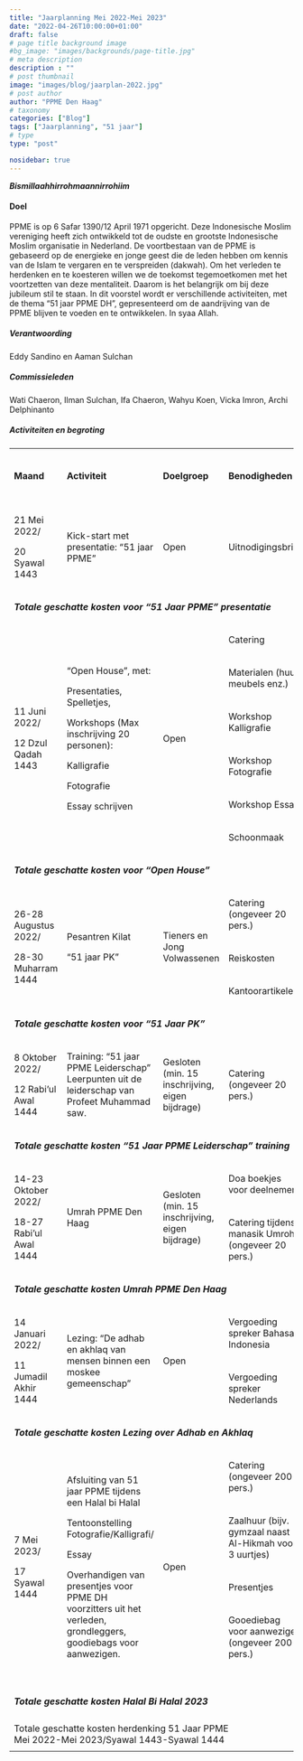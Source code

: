 ```yaml
---
title: "Jaarplanning Mei 2022-Mei 2023"
date: "2022-04-26T10:00:00+01:00"
draft: false
# page title background image
#bg_image: "images/backgrounds/page-title.jpg"
# meta description
description : ""
# post thumbnail
image: "images/blog/jaarplan-2022.jpg"
# post author
author: "PPME Den Haag"
# taxonomy
categories: ["Blog"]
tags: ["Jaarplanning", "51 jaar"]
# type
type: "post"

nosidebar: true
---
```


***Bismillaahhirrohmaannirrohiim***

#### Doel
PPME is op 6 Safar 1390/12 April 1971 opgericht. Deze Indonesische Moslim vereniging heeft zich ontwikkeld tot de oudste en grootste Indonesische Moslim organisatie in Nederland. De voortbestaan van de PPME is gebaseerd op de energieke en jonge geest die de leden hebben om kennis van de Islam te vergaren en te verspreiden (dakwah). Om het verleden te herdenken en te koesteren willen we de toekomst tegemoetkomen met het voortzetten van deze mentaliteit. Daarom is het belangrijk om bij deze jubileum stil te staan. In dit voorstel wordt er verschillende activiteiten, met de thema “51 jaar PPME DH”, gepresenteerd om de aandrijving van de PPME blijven te voeden en te ontwikkelen. In syaa Allah.

##### Verantwoording
Eddy Sandino en Aaman Sulchan

##### Commissieleden
Wati Chaeron, Ilman Sulchan, Ifa Chaeron, Wahyu Koen, Vicka Imron, Archi Delphinanto

##### Activiteiten en begroting

<table class="table-light">
    <tbody class="table-light">
        <tr class="table-primary">
            <td>
                <p><strong>Maand</strong></p>
            </td>
            <td>
                <p><strong>Activiteit</strong></p>
            </td>
            <td>
                <p><strong>Doelgroep</strong></p>
            </td>
            <td>
                <p><strong>Benodigheden</strong></p>
            </td>
            <td>
                <p><strong>Geschatte kosten (Euro)</strong></p>
            </td>
        </tr>
        <tr class="table-light">
            <td>
                <p>21 Mei 2022/</p>
                <p>20 Syawal 1443</p>
            </td>
            <td>
                <p>Kick-start met presentatie: &ldquo;51 jaar PPME&rdquo;</p>
            </td>
            <td>
                <p>Open</p>
            </td>
            <td>
                <p>Uitnodigingsbrief</p>
            </td>
            <td>
                <p>165,00</p>
            </td>
        </tr>
        <tr class="table-primary">
            <td colspan="4">
                <p>
                    <strong><em>Totale geschatte kosten voor &ldquo;51 Jaar PPME&rdquo; presentatie</em></strong>
                </p>
            </td>
            <td>
                <p>
                    <strong><em>165,00</em></strong>
                </p>
            </td>
        </tr>
        <tr class="table-light">
            <td rowspan="6">
                <p>11 Juni 2022/</p>
                <p>12 Dzul Qadah 1443</p>
            </td>
            <td rowspan="6">
                <p>&ldquo;Open House&rdquo;, met:</p>
                <p>Presentaties, Spelletjes,</p>
                <p>Workshops (Max inschrijving 20 personen):</p>
                <p>Kalligrafie</p>
                <p>Fotografie</p>
                <p>Essay schrijven</p>
            </td>
            <td rowspan="6">
                <p>Open</p>
            </td>
            <td>
                <p>Catering</p>
            </td>
            <td>
                <p>1000,00</p>
            </td>
        </tr>
        <tr class="table-light">
            <td>
                <p>Materialen (huur meubels enz.)</p>
            </td>
            <td>
                <p>500,00</p>
            </td>
        </tr>
        <tr class="table-light">
            <td>
                <p>Workshop Kalligrafie</p>
            </td>
            <td>
                <p>50,00</p>
            </td>
        </tr>
        <tr class="table-light">
            <td>
                <p>Workshop Fotografie</p>
            </td>
            <td>
                <p>50,00</p>
            </td>
        </tr>
        <tr class="table-light">
            <td>
                <p>Workshop Essay</p>
            </td>
            <td>
                <p>50,00</p>
            </td>
        </tr>
        <tr class="table-light">
            <td>
                <p>Schoonmaak</p>
            </td>
            <td>
                <p>75,00</p>
            </td>
        </tr>
        <tr class="table-primary">
            <td colspan="4">
                <p>
                    <strong><em>Totale geschatte kosten voor &ldquo;Open House&rdquo;</em></strong>
                </p>
            </td>
            <td>
                <p>
                    <strong><em>1725,00</em></strong>
                </p>
            </td>
        </tr>
        <tr class="table-light">
            <td rowspan="3">
                <p>26-28 Augustus 2022/</p>
                <p>28-30 Muharram 1444</p>
            </td>
            <td rowspan="3">
                <p>Pesantren Kilat</p>
                <p>&ldquo;51 jaar PK&rdquo;</p>
            </td>
            <td rowspan="3">
                <p>Tieners en Jong Volwassenen</p>
            </td>
            <td>
                <p>Catering (ongeveer 20 pers.)</p>
            </td>
            <td>
                <p>300,00</p>
            </td>
        </tr>
        <tr class="table-light">
            <td>
                <p>Reiskosten</p>
            </td>
            <td>
                <p>200,00</p>
            </td>
        </tr>
        <tr class="table-light">
            <td>
                <p>Kantoorartikelen</p>
            </td>
            <td>
                <p>100,00</p>
            </td>
        </tr>
        <tr class="table-primary">
            <td colspan="4">
                <p>
                    <strong><em>Totale geschatte kosten voor &ldquo;51 Jaar PK&rdquo;</em></strong>
                </p>
            </td>
            <td>
                <p>
                    <strong><em>600,00</em></strong>
                </p>
            </td>
        </tr>
        <tr class="table-light">
            <td>
                <p>8 Oktober 2022/</p>
                <p>12 Rabi&rsquo;ul Awal 1444</p>
            </td>
            <td>
                <p>
                    Training: &ldquo;51 jaar PPME Leiderschap&rdquo; Leerpunten uit de
                    leiderschap van Profeet Muhammad saw.
                </p>
            </td>
            <td>
                <p>Gesloten (min. 15 inschrijving, eigen bijdrage)</p>
            </td>
            <td>
                <p>Catering (ongeveer 20 pers.)</p>
            </td>
            <td>
                <p>100,00</p>
            </td>
        </tr>
        <tr class="table-light">
            <td colspan="4">
                <p>
                    <strong><em>Totale geschatte kosten &ldquo;51 Jaar PPME Leiderschap&rdquo;
                            training</em></strong>
                </p>
            </td>
            <td>
                <p>
                    <strong><em>100,00</em></strong>
                </p>
            </td>
        </tr>
        <tr class="table-light">
            <td rowspan="2">
                <p>14-23 Oktober 2022/</p>
                <p>18-27 Rabi&rsquo;ul Awal 1444</p>
            </td>
            <td rowspan="2">
                <p>Umrah PPME Den Haag</p>
            </td>
            <td rowspan="2">
                <p>Gesloten (min. 15 inschrijving, eigen bijdrage)</p>
            </td>
            <td>
                <p>Doa boekjes voor deelnemers</p>
            </td>
            <td>
                <p>100,00</p>
            </td>
        </tr>
        <tr class="table-light">
            <td>
                <p>Catering tijdens manasik Umroh (ongeveer 20 pers.)</p>
            </td>
            <td>
                <p>100,00</p>
            </td>
        </tr>
        <tr  class="table-primary">
            <td colspan="4" >
                <p>
                    <strong><em>Totale geschatte kosten Umrah PPME Den Haag</em></strong>
                </p>
            </td>
            <td>
                <p>
                    <strong><em>200,00</em></strong>
                </p>
            </td>
        </tr>
        <tr  class="table-light">
            <td rowspan="2">
                <p>14 Januari 2022/</p>
                <p>11 Jumadil Akhir 1444</p>
            </td>
            <td rowspan="2">
                <p>
                    Lezing: &ldquo;De adhab en akhlaq van mensen binnen een moskee
                    gemeenschap&rdquo;
                </p>
            </td>
            <td rowspan="2">
                <p>Open</p>
            </td>
            <td>
                <p>Vergoeding spreker Bahasa Indonesia</p>
            </td>
            <td>
                <p>75,00</p>
            </td>
        </tr>
        <tr class="table-light">
            <td>
                <p>Vergoeding spreker Nederlands</p>
            </td>
            <td>
                <p>75,00</p>
            </td>
        </tr>
        <tr class="table-primary">
            <td colspan="4">
                <p>
                    <strong><em>Totale geschatte kosten Lezing over Adhab en Akhlaq</em></strong>
                </p>
            </td>
            <td>
                <p>
                    <strong><em>150,00</em></strong>
                </p>
            </td>
        </tr>
        <tr class="table-light">
            <td rowspan="5">
                <p>7 Mei 2023/</p>
                <p>17 Syawal 1444</p>
            </td>
            <td rowspan="5">
                <p>Afsluiting van 51 jaar PPME tijdens een Halal bi Halal</p>
                <p>Tentoonstelling Fotografie/Kalligrafi/</p>
                <p>Essay</p>
                <p>
                    Overhandigen van presentjes voor PPME DH voorzitters uit het
                    verleden, grondleggers, goodiebags voor aanwezigen.
                </p>
            </td>
            <td rowspan="5">
                <p>Open</p>
            </td>
            <td>
                <p>Catering (ongeveer 200 pers.)</p>
            </td>
            <td>
                <p>2000,00</p>
            </td>
        </tr>
        <tr class="table-light">
            <td>
                <p>Zaalhuur (bijv. gymzaal naast Al-Hikmah voor 3 uurtjes)</p>
            </td>
            <td>
                <p>200,00</p>
            </td>
        </tr>
        <tr class="table-light">
            <td>
                <p>Presentjes</p>
            </td>
            <td>
                <p>1000,00</p>
            </td>
        </tr>
        <tr class="table-light">
            <td>
                <p>Gooediebag voor aanwezigen (ongeveer 200 pers.)</p>
            </td>
            <td>
                <p>1000,00</p>
            </td>
        </tr>
        <tr  class="table-light">
            <td>&nbsp;</td>
            <td>&nbsp;</td>
        </tr>
        <tr class="table-primary">
            <td colspan="4">
                <p>
                    <strong><em>Totale geschatte kosten Halal Bi Halal 2023</em></strong>
                </p>
            </td>
            <td>
                <p>
                    <strong><em>4200,00</em></strong>
                </p>
            </td>
        </tr>
        <tr  class="table-primary">
            <td colspan="4">
                Totale geschatte kosten herdenking 51 Jaar PPME<br/>
                Mei 2022-Mei 2023/Syawal 1443-Syawal 1444
            </td>
            <td>
                <p><strong>7140,00</strong></p>
            </td>
        </tr>
    </tbody>
</table>